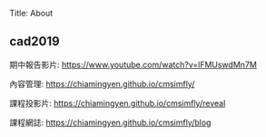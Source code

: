 Title: About

## cad2019

期中報告影片: <a href="https://www.youtube.com/watch?v=lFMUswdMn7M">https://www.youtube.com/watch?v=lFMUswdMn7M</a>

內容管理: <a href="https://chiamingyen.github.io/cmsimfly/">https://chiamingyen.github.io/cmsimfly/</a>

課程投影片: <a href="https://chiamingyen.github.io/cmsimfly/reveal">https://chiamingyen.github.io/cmsimfly/reveal</a>

課程網誌: <a href="https://chiamingyen.github.io/cmsimfly/blog">https://chiamingyen.github.io/cmsimfly/blog</a>








